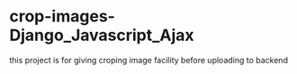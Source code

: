 # crop-images-Django_Javascript_Ajax
this project is for giving croping image facility before uploading to backend
